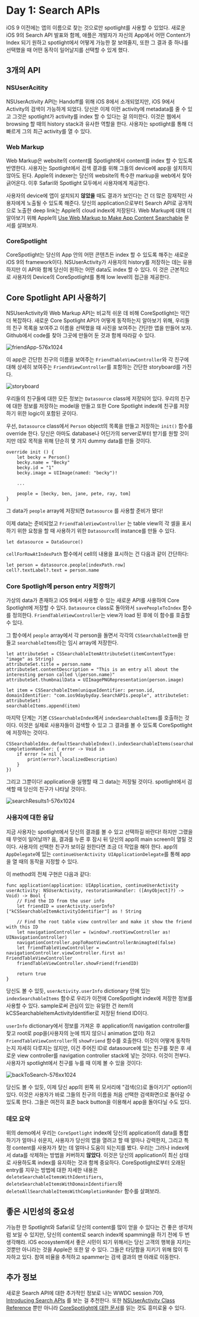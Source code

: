 # Day 1: Search APIs

iOS 9 이전에는 앱의 이름으로 찾는 것으로만 spotlight를 사용할 수 있었다. 새로운 iOS 9의 Search API 발표와 함께, 애플은 개발자가 자신의 App에서 어떤 Content가 Index 되기 원하고 spotlight에서 어떻게 가능한 잘 보여줄지, 또한 그 결과 중 하나를 선택했을 때 어떤 동작이 일어날지를 선택할 수 있게 했다.


## 3개의 API

### NSUserAcitity

NSUserActivity API는 Handoff를 위해 iOS 8에서 소개되었지만, iOS 9에서 Activity의 검색이 가능하게 되었다. 당신은 이제 이런 activity에 metadata를 줄 수 있고 그것은 spotlight가 activity를 index 할 수 있다는 걸 의미한다. 이것은 웹에서 browsing 할 때의 history stack과 유사한 역할을 한다. 사용자는 spotlight를 통해 더 빠르게 그의 최근 activity를 열 수 있다.

### Web Markup

Web Markup은 website의 content를 Spotlight에서 content를 index 할 수 있도록 반영한다. 사용자는 Spotlight에서 검색 결과를 위해 그들의 device에 app을 설치하지 않아도 된다. Apple의 indexer는 당신의 website의 특수한 markup을 web에서 찾아 긁어온다. 이후 Safari와 Spotlight 모두에서 사용자에게 제공한다.

사용자의 device에 앱이 설치되지 **않았을** 때도 결과가 보인다는 건 더 많은 잠재적인 사용자에게 노출될 수 있도록 해준다. 당신의 application으로부터 Search API로 공개적으로 노출한 deep link는 Apple의 cloud index에 저장된다. Web Markup에 대해 더 알아보기 위해 Apple의 [Use Web Markup to Make App Content Searchable](https://developer.apple.com/library/prerelease/ios/releasenotes/General/WhatsNewIniOS/Articles/iOS9.html#//apple_ref/doc/uid/TP40016198-SW4)  문서를 살펴보자.

### CoreSpotlight

CoreSpotlight는 당신의 App 안의 어떤 콘텐츠든 index 할 수 있도록 해주는 새로운 iOS 9의 framework이다. NSUserActivity가 사용자의 history를 저장하는 데는 유용하지만 이 API와 함께 당신이 원하는 어떤 data도 index 할 수 있다. 이 것은 근본적으로 사용자의 Device의 CoreSpotlight를 통해 low level의 접근을 제공한다.


## Core Spotlight API 사용하기

NSUserActivity와 Web Markup API는 비교적 쉬운 데 비해 CoreSpotlight는 약간 더 복잡하다. 새로운 Core Spotlight API가 어떻게 동작하는지 알아보기 위해, 우리들의 친구 목록을 보여주고 이름을 선택했을 때 사진을 보여주는 간단한 앱을 만들어 보자. Github에서 code를 찾아 그곳에 만들어 둔 것과 함께 따라갈 수 있다.

![friendApp-576x1024](./images/friendApp.png)

이 app은 간단한 친구의 이름을 보여주는 `FriendTableViewController`와 각 친구에 대해 상세히 보여주는 `FriendViewController`를 포함하는 간단한 storyboard를 가진다.

![storyboard](./images/storyboard.png)

우리들의 친구들에 대한 모든 정보는 `Datasource` class에 저장되어 있다. 우리의 친구에 대한 정보를 저장하는 model을 만들고 또한 Core Spotlight index에 친구를 저장하기 위한 logic이 포함된 곳이다.

우선, `Datasource` class에서 `Person` object의 목록을 만들고 저장하는 `init()` 함수를 override 한다. 당신은 아마도 database나 어딘가의 server로부터 받기를 원할 것이지만 데모 목적을 위해 단순히 몇 가지 dummy data를 만들 것이다.

	override init () {
		let becky = Person()
		becky.name = "Becky"
		becky.id = "1"
		becky.image = UIImage(named: "becky")!
		
		...
		
		people = [becky, ben, jane, pete, ray, tom]
	}

그 data가 `people` array에 저장되면 `Datasource` 를 사용할 준비가 됐다! 

이제 data는 준비되었고 `FriendTableViewController` 는 table view의 각 셀을 표시하기 위한 요청을 할 때 사용하기 위한 `Datasource`의 instance를 만들 수 있다.

	let datasource = DataSource()
	
`cellForRowAtIndexPath` 함수에서 cell의 내용을 표시하는 건 다음과 같이 간단하다:

	let person = datasource.people[indexPath.row]
	cell?.textLabel?.text = person.name

### Core Spotligh에 person entry 저장하기

가상의 data가 존재하고 iOS 9에서 사용할 수 있는 새로운 API를 사용하여 Core Spotlight에 저장할 수 있다. `Datasource` class로 돌아와서 `savePeopleToIndex` 함수를 정의한다. `FriendTableViewController`는 view가 load 된 후에 이 함수를 호출할 수 있다.

그 함수에서 `people` array에서 각 person을 돌면서 각각의 `CSSearchableItem`을 만들고 `searchableItems`라는 임시 array에 저장한다.

	let attributeSet = CSSearchableItemAttributeSet(itemContentType: "image" as String)
	attributeSet.title = person.name
	attributeSet.contentDescription = "This is an entry all about the interesting person called \(person.name)"
	attributeSet.thumbnailData = UIImagePNGRepresentation(person.image)
	
	let item = CSSearchableItem(uniqueIdentifier: person.id, domainIdentifier: "com.ios9daybyday.SearchAPIs.people", attributeSet: attributeSet)
	searchableItems.append(item)
	
마지막 단계는 기본 `CSSearchableIndex`에서 `indexSearchableItems`를 호출하는 것이다. 이것은 실제로 사용자들이 검색할 수 있고 그 결과를 볼 수 있도록 CoreSpotlight에 저장하는 것이다.

	CSSearchableIdex.defaultSearchableIndex().indexSearchableItems(searchableItems, completionHandler: { error -> Void in
		if error != nil {
			print(error?.localizedDescription)
		}
	})
	
그리고 그뿐이다! application을 실행할 때 그 data는 저장될 것이다. spotlight에서 검색할 때 당신의 친구가 나타날 것이다.

![searchResults1-576x1024](./images/searchResults1.png)

### 사용자에 대한 응답

지금 사용자는 spotlight에서 당신의 결과를 볼 수 있고 선택하길 바란다! 하지만 그랬을 때 무엇이 일어날까? 음, 결과를 누른 후 잠시 뒤 당신의 app의 main screen이 열릴 것이다. 사용자의 선택한 친구가 보이길 원한다면 조금 더 작업을 해야 한다. app의 `AppDelegate`에 있는 `continueUserActivity UIApplicationDelegate`를 통해 app을 열 때의 동작을 지정할 수 있다.

이 method의 전체 구현은 다음과 같다:

	func application(application: UIApplication, continueUserActivity userActivity: NSUserActivity, restorationHandler: ([AnyObject]?) -> Void) -> Bool {
		// Find the ID from the user info
		let friendID = userActivity.userInfo?["kCSSearchableItemActivityIdentifier"] as ! String
		
		// Find the root table view controller and make it show the friend with this ID
		let navigationController = (window?.rootViewController as! UINavigationController)
		navigationController.popToRootViewControllerAnimagted(false)
		let friendTableViewController = navigationController.viewController.first as! FriendTableViewController
		friendTableViewController.showFriend(friendID)
		
		return true
	}
	
당신도 볼 수 있듯, `userActivity.userInfo` dictionary 안에 있는 `indexSearchableItems` 함수로 우리가 이전에 CoreSpotlight index에 저장한 정보를 사용할 수 있다. sample로써 관심이 있는 유일한 건 item의 kCSSearchableItemActivityIdentifier로 저장된 friend ID이다.

`userInfo` dictionary에서 정보를 가져온 후 application의 navigation controller를 찾고 root로 pop을(사용자의 눈에 띄지 않으니 animation 없이) 하고 `FriendTableViewController`의 `showFriend` 함수를 호출한다. 이것이 어떻게 동작하는지 자세히 다루지는 않지만, 이건 주어진 ID로 datasource에 있는 친구를 찾은 후 새로운 view controller를 navigation controller stack에 넣는 것이다. 이것이 전부다. 사용자가 spotlight에서 친구를 누를 때 이제 볼 수 있을 것이다:

![backToSearch-576xx1024](./images/backToSearch.png)

당신도 볼 수 있듯, 이제 당신 app의 왼쪽 위 모서리에 "검색(으)로 돌아기기" option이 있다. 이것은 사용자가 바로 그들의 친구의 이름을 처음 선택한 검색화면으로 돌아갈 수 있도록 한다. 그들은 여전히 표준 back button을 이용해서 app을 돌아다닐 수도 있다.

### 데모 요약

위의 demo에서 우리는 `CoreSpotlight` index에 당신의 application의 data를 통합하기가 얼마나 쉬운지, 사용자가 당신의 앱을 열려고 할 때 얼마나 강력한지, 그리고 특정 content를 사용자가 찾는 데 얼마나 도움이 되는지를 봤다. 우리는 그러나 index에서 data를 삭제하는 방법을 커버하지 **않았다**. 이것은 당신의 application이 최신 상태로 사용하도록 index를 유지하는 것과 함께 중요하다.
CoreSpotlight로부터 오래된 entry를 지우는 방법에 대한 자세한 내용은 `deleteSearchableItemsWithIdentifiers`, `deleteSearchableItemsWithDomainIdentifiers`와 `deleteAllSearchableItemsWithCompletionHander` 함수를 살펴보라.


## 좋은 시민성의 중요성

가능한 한 Spotlight와 Safari로 당신의 content를 많이 얻을 수 있다는 건 좋은 생각처럼 보일 수 있지만, 당신의 content로 search index에 spamming을 하기 전에 두 번 생각해라. iOS ecosystem에서 좋은 시민이 되기 위해서는 당신 고객의 행복을 지키는 것뿐만 아니라는 것을 Apple은 또한 알 수 있다. 그들은 타당함을 지키기 위해 많이 투자하고 있다. 참여 비율을 추적하고 spammer는 검색 결과의 맨 아래로 이동한다.


## 추가 정보

새로운 Search API에 대한 추가적인 정보로 나는 WWDC session 709, [Introducing Search APIs](https://developer.apple.com/videos/wwdc/2015/?id=709) 를 보는 걸 추천한다. 또한 [NSUserActivity Class Reference](https://developer.apple.com/library/prerelease/ios/documentation/Foundation/Reference/NSUserActivity_Class/) 뿐만 아니라 [CoreSpotlight에 대한 문서](https://developer.apple.com/library/prerelease/ios/releasenotes/General/WhatsNewIniOS/Articles/iOS9.html#//apple_ref/doc/uid/TP40016198-SW3)를 읽는 것도 흥미로울 수 있다.
